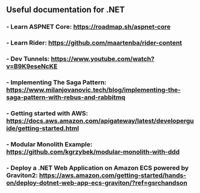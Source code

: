 
## Useful documentation for .NET

### - Learn ASPNET Core: https://roadmap.sh/aspnet-core

### - Learn Rider: https://github.com/maartenba/rider-content

### - Dev Tunnels: https://www.youtube.com/watch?v=B9K9eseNcKE

### - Implementing The Saga Pattern: https://www.milanjovanovic.tech/blog/implementing-the-saga-pattern-with-rebus-and-rabbitmq

### - Getting started with AWS: https://docs.aws.amazon.com/apigateway/latest/developerguide/getting-started.html

### - Modular Monolith Example: https://github.com/kgrzybek/modular-monolith-with-ddd

### - Deploy a .NET Web Application on Amazon ECS powered by Graviton2: https://aws.amazon.com/getting-started/hands-on/deploy-dotnet-web-app-ecs-graviton/?ref=gsrchandson
